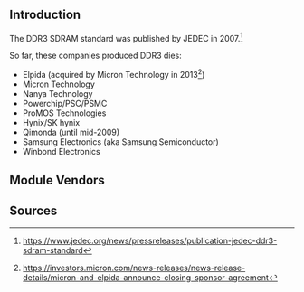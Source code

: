 
## Introduction
The DDR3 SDRAM standard was published by JEDEC in 2007.[^fn1]

So far, these companies produced DDR3 dies:
* Elpida (acquired by Micron Technology in 2013[^fn2])
* Micron Technology
* Nanya Technology
* Powerchip/PSC/PSMC
* ProMOS Technologies
* Hynix/SK hynix
* Qimonda (until mid-2009)
* Samsung Electronics (aka Samsung Semiconductor)
* Winbond Electronics

## Module Vendors














## Sources
[^fn1]: https://www.jedec.org/news/pressreleases/publication-jedec-ddr3-sdram-standard
[^fn2]: https://investors.micron.com/news-releases/news-release-details/micron-and-elpida-announce-closing-sponsor-agreement